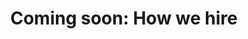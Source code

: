 ---
layout: page
title:  "Coming soon: How we hire"
lang: en
permalink: "/hiring-process/"
trans_url: "/fr-needed/"
category: "Best practices"
---